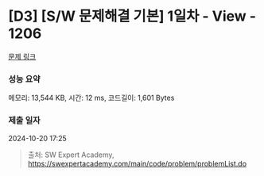 # [D3] [S/W 문제해결 기본] 1일차 - View - 1206 

[문제 링크](https://swexpertacademy.com/main/code/problem/problemDetail.do?contestProbId=AV134DPqAA8CFAYh) 

### 성능 요약

메모리: 13,544 KB, 시간: 12 ms, 코드길이: 1,601 Bytes

### 제출 일자

2024-10-20 17:25



> 출처: SW Expert Academy, https://swexpertacademy.com/main/code/problem/problemList.do